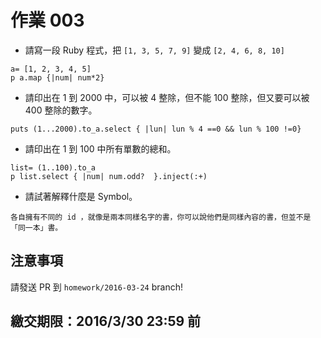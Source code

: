 # 作業 003

* 請寫一段 Ruby 程式，把 `[1, 3, 5, 7, 9]` 變成 `[2, 4, 6, 8, 10]`

```
a= [1, 2, 3, 4, 5]
p a.map {|num| num*2}
```
* 請印出在 1 到 2000 中，可以被 4 整除，但不能 100 整除，但又要可以被 400 整除的數字。
```
puts (1...2000).to_a.select { |lun| lun % 4 ==0 && lun % 100 !=0}
```
* 請印出在 1 到 100 中所有單數的總和。
```
list= (1..100).to_a
p list.select { |num| num.odd?  }.inject(:+)
``` 

* 請試著解釋什麼是 Symbol。

```
各自擁有不同的 id ，就像是兩本同樣名字的書，你可以說他們是同樣內容的書，但並不是「同一本」書。
```

## 注意事項
請發送 PR 到 `homework/2016-03-24` branch!

## 繳交期限：2016/3/30 23:59 前
